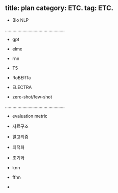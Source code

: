 
title: plan
category: ETC.
tag: ETC.
---

- Bio NLP


................................................



- gpt

- elmo

- rnn


- T5


- RoBERTa


- ELECTRA


- zero-shot/few-shot


................................................


- evaluation metric

- 자료구조

- 알고리즘

- 최적화

- 초기화

- knn

- ffnn

- 
